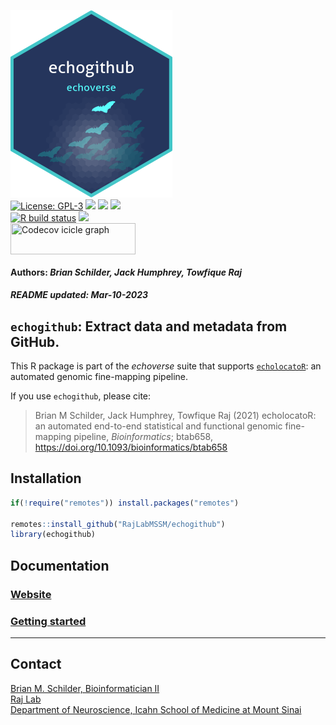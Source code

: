 <img src='https://github.com/RajLabMSSM/echogithub/raw/master/inst/hex/hex.png' title='Hex sticker for echogithub' height='300'><br>
[![License:
GPL-3](https://img.shields.io/badge/license-GPL--3-blue.svg)](https://cran.r-project.org/web/licenses/GPL-3)
[![](https://img.shields.io/badge/devel%20version-0.99.2-black.svg)](https://github.com/RajLabMSSM/echogithub)
[![](https://img.shields.io/github/languages/code-size/RajLabMSSM/echogithub.svg)](https://github.com/RajLabMSSM/echogithub)
[![](https://img.shields.io/github/last-commit/RajLabMSSM/echogithub.svg)](https://github.com/RajLabMSSM/echogithub/commits/master)
<br> [![R build
status](https://github.com/RajLabMSSM/echogithub/workflows/rworkflows/badge.svg)](https://github.com/RajLabMSSM/echogithub/actions)
[![](https://codecov.io/gh/RajLabMSSM/echogithub/branch/master/graph/badge.svg)](https://codecov.io/gh/RajLabMSSM/echogithub)
<br>
<a href='https://app.codecov.io/gh/RajLabMSSM/echogithub/tree/master' target='_blank'><img src='https://codecov.io/gh/RajLabMSSM/echogithub/branch/master/graphs/icicle.svg' title='Codecov icicle graph' width='200' height='50' style='vertical-align: top;'></a>  
<h4>  
Authors: <i>Brian Schilder, Jack Humphrey, Towfique Raj</i>  
</h4>
<h5>  
README updated: <i>Mar-10-2023</i>  
</h5>

## `echogithub`: Extract data and metadata from GitHub.

This R package is part of the *echoverse* suite that supports
[`echolocatoR`](https://github.com/RajLabMSSM/echolocatoR): an automated
genomic fine-mapping pipeline.

If you use `echogithub`, please cite:

> Brian M Schilder, Jack Humphrey, Towfique Raj (2021) echolocatoR: an
> automated end-to-end statistical and functional genomic fine-mapping
> pipeline, *Bioinformatics*; btab658,
> <https://doi.org/10.1093/bioinformatics/btab658>

## Installation

``` r
if(!require("remotes")) install.packages("remotes")

remotes::install_github("RajLabMSSM/echogithub")
library(echogithub)
```

## Documentation

### [Website](https://rajlabmssm.github.io/echogithub)

### [Getting started](https://rajlabmssm.github.io/echogithub/articles/echogithub)

<hr>

## Contact

<a href="https://bschilder.github.io/BMSchilder/" target="_blank">Brian
M. Schilder, Bioinformatician II</a>  
<a href="https://rajlab.org" target="_blank">Raj Lab</a>  
<a href="https://icahn.mssm.edu/about/departments/neuroscience" target="_blank">Department
of Neuroscience, Icahn School of Medicine at Mount Sinai</a>
